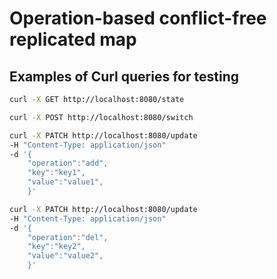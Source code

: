 # Operation-based conflict-free replicated map

## Examples of Curl queries for testing

```sh
curl -X GET http://localhost:8080/state
```

```sh
curl -X POST http://localhost:8080/switch
```

```sh
curl -X PATCH http://localhost:8080/update 
-H "Content-Type: application/json" 
-d '{
    "operation":"add",
    "key":"key1",
    "value":"value1",
    }'
```

```sh
curl -X PATCH http://localhost:8080/update 
-H "Content-Type: application/json" 
-d '{
    "operation":"del",
    "key":"key2",
    "value":"value2",
    }'
```